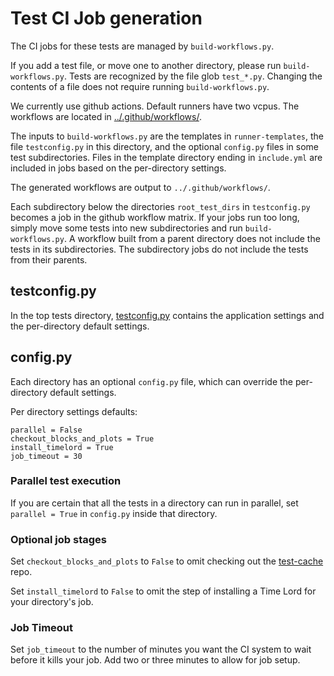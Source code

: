 # Test CI Job generation

The CI jobs for these tests are managed by `build-workflows.py`.

If you add a test file, or move one to another directory, please run `build-workflows.py`. Tests are recognized by the
file glob `test_*.py`. Changing the contents of a file does not require running `build-workflows.py`.

We currently use github actions. Default runners have two vcpus. The workflows are located
in [../.github/workflows/](https://github.com/Chia-Network/chia-blockchain/tree/main/.github/workflows).

The inputs to `build-workflows.py` are the templates in `runner-templates`, the file `testconfig.py` in this directory,
and the optional `config.py` files in some test subdirectories. Files in the template directory ending in `include.yml`
are included in jobs based on the per-directory settings.

The generated workflows are output to `../.github/workflows/`.

Each subdirectory below the directories `root_test_dirs` in `testconfig.py` becomes a job in the github workflow matrix.
If your jobs run too long, simply move some tests into new subdirectories and run `build-workflows.py`. A workflow built
from a parent directory does not include the tests in its subdirectories. The subdirectory jobs do not include the tests
from their parents.

## testconfig.py

In the top tests
directory, [testconfig.py](https://github.com/Chia-Network/chia-blockchain/tree/main/tests/testconfig.py)
contains the application settings and the per-directory default settings.

## config.py

Each directory has an optional `config.py` file, which can override the per-directory default settings.

Per directory settings defaults:

```
parallel = False
checkout_blocks_and_plots = True
install_timelord = True
job_timeout = 30
```

### Parallel test execution

If you are certain that all the tests in a directory can run in parallel, set `parallel = True` in `config.py` inside
that directory.

### Optional job stages

Set `checkout_blocks_and_plots` to `False` to omit checking out
the [test-cache](https://github.com/Chia-Network/test-cache) repo.

Set `install_timelord` to `False` to omit the step of installing a Time Lord for your directory's job.

### Job Timeout

Set `job_timeout` to the number of minutes you want the CI system to wait before it kills your job. Add two or three
minutes to allow for job setup.
